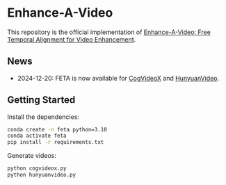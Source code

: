 # Enhance-A-Video

This repository is the official implementation of [Enhance-A-Video: Free Temporal Alignment for Video Enhancement](https://oahzxl.github.io/FETA/).

## News
- 2024-12-20: FETA is now available for [CogVideoX](https://github.com/THUDM/CogVideo) and [HunyuanVideo](https://huggingface.co/THUDM/HunyuanVideo-2b).

## Getting Started

Install the dependencies:

```bash
conda create -n feta python=3.10
conda activate feta
pip install -r requirements.txt
```

Generate videos:

```bash
python cogvideox.py
python hunyuanvideo.py
```
